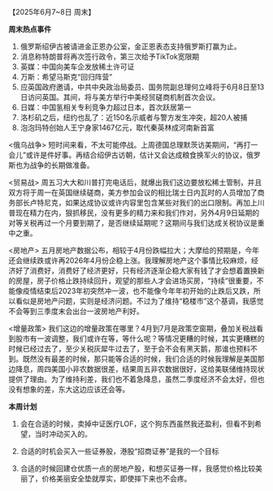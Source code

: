 【2025年6月7~8日 周末】

**周末热点事件**
1. 俄罗斯绍伊古被请进金正恩办公室，金正恩表态支持俄罗斯打赢为止。
2. 消息称特朗普将再次签行政令，第三次给予TikTok宽限期
3. 英媒：中国向美车企发放稀土许可证
4. 万斯：希望马斯克“回归阵营”
5. 应英国政府邀请，中共中央政治局委员、国务院副总理何立峰将于6月8日至13日访问英国。其间，将与美方举行中美经贸磋商机制首次会议。 
6. 日媒：中国氢相关专利竞争力超过日本，首次跃居第一
7. 洛杉矶之后，纽约也乱了：近150名示威者与警方发生冲突，超20人被捕
8. 泡泡玛特创始人王宁身家1467亿元，取代秦英林成河南新首富

<俄乌战争>
短时间来看，不太可能停战。上周德国总理默茨访美期间，“再打一会儿”或许是件好事。再结合绍伊古访朝，估计又会达成粮食换军火的协议，俄罗斯也为战争的长期做准备。

<贸易战>
周五习大大和川普打完电话后，就爆出我们这边要放松稀土管制，并且双方将于周一在英国继续磋商，美方参加会议的相比瑞士日内瓦时的人员增加了商务部长卢特尼克，如果达成协议或许内容里包含某些对我们的出口限制。再加上川普现在精力在内，狠抓移民，没有更多的精力来和我们作对，另外4月9日延期的对等关税再过一个月要到期了，是否继续延期呢？这期间与我们达成关税协议是重中之重。

<房地产>
五月房地产数据公布，相较于4月份跌幅拉大；大摩给的预期是，今年还会继续跌或许再2026年4月份企稳上涨。我理解房地产这个事情比较麻烦，经济好了消费好，消费好了经济更好，只有经济逐渐企稳大家有钱了才会想着置换新的房屋，房子价格止跌持续回升，观望的那些人才会进场买房，“持续”很重要，不能像疫情结束后2023年初突然冲一波，也不能像今年年初开始的止跌后又跌，所以看似是房地产问题，实则是经济问题。不过为了维持“稳楼市”这个基调，我感觉不会等到三季度末会出台一波房地产利好。

<增量政策>
我们这边的增量政策在哪里？4月到7月是政策空窗期，叠加关税战看到股市有一波调整，我们或许在等，等什么呢？等情况更糟的时候，其实更糟糕的时候已经过去了，至少关税灰犀牛过去了，至于会不会有黑天鹅，那谁也预料不到。既然没有最差的时候，那只能等合适的时候，我们合适的时候我理解是美国那边降息，周四美国小非农数据很差，结果周五非农数据很好，这给美联储维持现状提供了理由。为了维持利差，我们也不着急降息，虽然二季度经济不会太好，但也没有想象的差，东大这边应该还会等。

**本周计划**
1. 会在合适的时候，卖掉中证医疗LOF，这个狗东西虽然我还盈利，但看不到希望，当时冲动买入的。

2. 合适的时机会买入一些证券股，港股“招商证券”是我的一个目标

3. 合适的时候回建仓优质一点的房地产股，和想买证券一样，我感觉价格比较美丽了，价格美丽安全垫就厚实，即使摔下来也不会疼。